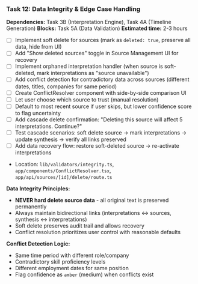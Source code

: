 ### Task 12: Data Integrity & Edge Case Handling
**Dependencies:** Task 3B (Interpretation Engine), Task 4A (Timeline Generation)
**Blocks:** Task 5A (Data Validation)
**Estimated time:** 2-3 hours

- [ ] Implement soft delete for sources (mark as `deleted: true`, preserve all data, hide from UI)
- [ ] Add "Show deleted sources" toggle in Source Management UI for recovery
- [ ] Implement orphaned interpretation handler (when source is soft-deleted, mark interpretations as "source unavailable")
- [ ] Add conflict detection for contradictory data across sources (different dates, titles, companies for same period)
- [ ] Create ConflictResolver component with side-by-side comparison UI
- [ ] Let user choose which source to trust (manual resolution)
- [ ] Default to most recent source if user skips, but lower confidence score to flag uncertainty
- [ ] Add cascade delete confirmation: "Deleting this source will affect 5 interpretations. Continue?"
- [ ] Test cascade scenarios: soft delete source → mark interpretations → update synthesis → verify all links preserved
- [ ] Add data recovery flow: restore soft-deleted source → re-activate interpretations
- Location: `lib/validators/integrity.ts`, `app/components/ConflictResolver.tsx`, `app/api/sources/[id]/delete/route.ts`

**Data Integrity Principles:**
- **NEVER hard delete source data** - all original text is preserved permanently
- Always maintain bidirectional links (interpretations ↔ sources, synthesis ↔ interpretations)
- Soft delete preserves audit trail and allows recovery
- Conflict resolution prioritizes user control with reasonable defaults

**Conflict Detection Logic:**
- Same time period with different role/company
- Contradictory skill proficiency levels
- Different employment dates for same position
- Flag confidence as `amber` (medium) when conflicts exist
